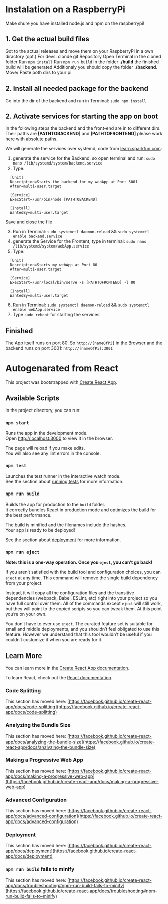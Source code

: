 # Instalation on a RaspberryPi

Make shure you have installed node.js and npm on the raspberrypi!

## 1. Get the actual build files
Got to the actual releases and move them on your RaspberryPi in a own diractory
(opt.) For devs:
clonde git Repository
Open Terminal in the cloned folder
Run `npm install`
Run `npm run build`
In the folder **./build** the finished build will be generated
Additionaly you should copy the folder **./backend**.
Move/ Paste poth dirs to your pi

## 2. Install all needed package for the backend
Go into the dir of the backend and run in Terminal: `sudo npm install`

## 2. Activate services for starting the app on boot
In the following steps the backend and the front-end are in to different dirs. Their paths are **[PATHTOBACKEND]** and **[PATHTOFRONTEND]** please work here with absolute paths.

We will generate the services over systemd, code from [learn.sparkfun.com](https://learn.sparkfun.com/tutorials/how-to-run-a-raspberry-pi-program-on-startup#method-3-systemd):

  1. generate the service for the Backend, so open terminal and run:  `sudo nano /lib/systemd/system/backend.service`
  2. Type: 
``` 
  [Unit]
  Description=Starts the backend for my webApp at Port 3001
  After=multi-user.target

  [Service]
  ExecStart=/usr/bin/node [PATHTOBACKEND]

  [Install]
  WantedBy=multi-user.target 
```
Save and close the file

  3. Run in Terminal: `sudo systemctl daemon-reload` && `sudo systemctl enable backend.service`
  4. generate the Service for the Frontent, type in terminal: `sudo nano /lib/systemd/system/webApp.service`
  5. Type:
``` 
  [Unit]
  Description=Starts my webApp at Port 80
  After=multi-user.target

  [Service]
  ExecStart=/usr/local/bin/serve -s [PATHTOFRONTEND] -l 80

  [Install]
  WantedBy=multi-user.target 
```
6. Run in Terminal: `sudo systemctl daemon-reload` && `sudo systemctl enable webApp.service`
7. Type `sudo reboot` for starting the services

## Finished
The App itself runs on port 80. So `http://[nameOfPi]` in the Browser and the backend runs on port 3001: `http://[nameOfPi]:3001`














# Autogenarated from React

This project was bootstrapped with [Create React App](https://github.com/facebook/create-react-app).

## Available Scripts

In the project directory, you can run:

### `npm start`

Runs the app in the development mode.\
Open [http://localhost:3000](http://localhost:3000) to view it in the browser.

The page will reload if you make edits.\
You will also see any lint errors in the console.

### `npm test`

Launches the test runner in the interactive watch mode.\
See the section about [running tests](https://facebook.github.io/create-react-app/docs/running-tests) for more information.

### `npm run build`

Builds the app for production to the `build` folder.\
It correctly bundles React in production mode and optimizes the build for the best performance.

The build is minified and the filenames include the hashes.\
Your app is ready to be deployed!

See the section about [deployment](https://facebook.github.io/create-react-app/docs/deployment) for more information.

### `npm run eject`

**Note: this is a one-way operation. Once you `eject`, you can’t go back!**

If you aren’t satisfied with the build tool and configuration choices, you can `eject` at any time. This command will remove the single build dependency from your project.

Instead, it will copy all the configuration files and the transitive dependencies (webpack, Babel, ESLint, etc) right into your project so you have full control over them. All of the commands except `eject` will still work, but they will point to the copied scripts so you can tweak them. At this point you’re on your own.

You don’t have to ever use `eject`. The curated feature set is suitable for small and middle deployments, and you shouldn’t feel obligated to use this feature. However we understand that this tool wouldn’t be useful if you couldn’t customize it when you are ready for it.

## Learn More

You can learn more in the [Create React App documentation](https://facebook.github.io/create-react-app/docs/getting-started).

To learn React, check out the [React documentation](https://reactjs.org/).

### Code Splitting

This section has moved here: [https://facebook.github.io/create-react-app/docs/code-splitting](https://facebook.github.io/create-react-app/docs/code-splitting)

### Analyzing the Bundle Size

This section has moved here: [https://facebook.github.io/create-react-app/docs/analyzing-the-bundle-size](https://facebook.github.io/create-react-app/docs/analyzing-the-bundle-size)

### Making a Progressive Web App

This section has moved here: [https://facebook.github.io/create-react-app/docs/making-a-progressive-web-app](https://facebook.github.io/create-react-app/docs/making-a-progressive-web-app)

### Advanced Configuration

This section has moved here: [https://facebook.github.io/create-react-app/docs/advanced-configuration](https://facebook.github.io/create-react-app/docs/advanced-configuration)

### Deployment

This section has moved here: [https://facebook.github.io/create-react-app/docs/deployment](https://facebook.github.io/create-react-app/docs/deployment)

### `npm run build` fails to minify

This section has moved here: [https://facebook.github.io/create-react-app/docs/troubleshooting#npm-run-build-fails-to-minify](https://facebook.github.io/create-react-app/docs/troubleshooting#npm-run-build-fails-to-minify)
